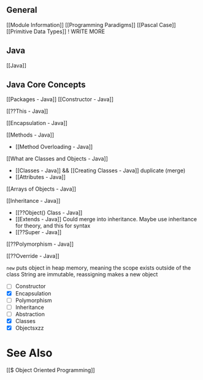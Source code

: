 ## General
[[Module Information]]
[[Programming Paradigms]]
[[Pascal Case]]
[[Primitive Data Types]] ! WRITE MORE

## Java
[[Java]]
## Java Core Concepts
[[Packages - Java]]
[[Constructor - Java]]

[[??This - Java]]

[[Encapsulation - Java]]

[[Methods - Java]]
- [[Method Overloading - Java]]

[[What are Classes and Objects - Java]]
- [[Classes - Java]] && [[Creating Classes - Java]] duplicate (merge)
- [[Attributes - Java]]

[[Arrays of Objects - Java]]

 [[Inheritance - Java]]
- [[??Object() Class - Java]]
- [[Extends - Java]] Could merge into inheritance. Maybe use inheritance for theory, and this for syntax
- [[??Super - Java]]

[[??Polymorphism - Java]]


[[??Override - Java]]

`new` puts object in heap memory, meaning the scope exists outside of the class
String are immutable, reassigning makes a new object

- [ ] Constructor
- [x] Encapsulation
- [ ] Polymorphism
- [ ] Inheritance
- [ ] Abstraction
- [x] Classes
- [x] Objectsxzz

# See Also
[[$ Object Oriented Programming]]